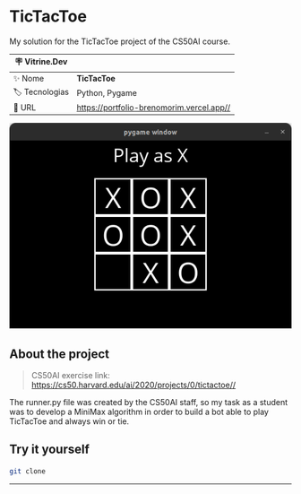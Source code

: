 # TicTacToe

My solution for the TicTacToe project of the CS50AI course.

| :placard: Vitrine.Dev |     |
| -------------  | --- |
| :sparkles: Nome        | **TicTacToe**
| :label: Tecnologias | Python, Pygame
| :rocket: URL         | <https://portfolio-brenomorim.vercel.app//>

![Homepage of the project](https://github.com/BrenoMorim/tictactoe/blob/main/project-image.png?raw=true#vitrinedev)

## About the project

> CS50AI exercise link: <https://cs50.harvard.edu/ai/2020/projects/0/tictactoe//>

The runner.py file was created by the CS50AI staff, so my task as a student was to develop a MiniMax algorithm in order to build a bot able to play TicTacToe and always win or tie.

## Try it yourself

```sh
git clone
```

---
